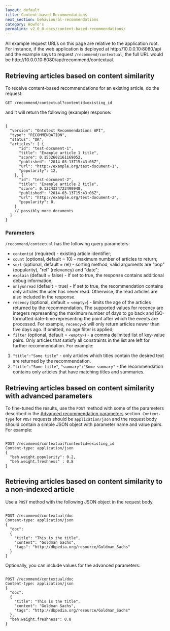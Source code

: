 ```yaml
---
layout: default
title: Content-based Recommendations
next_section: behavioural-recommendations
category: HowTo's
permalink: v2_0_0-docs/content-based-recommendations/
---
```


<div class="info-badge">All example request URLs on this page are relative to the application root. For instance, if the web application is deployed at http://10.0.0.10:8080/api and the example says to request <code>/recommend/contextual</code>, the full URL would be http://10.0.0.10:8080/api/recommend/contextual.</div>

## Retrieving articles based on content similarity

To receive content-based recommendations for an existing article, do the request:

`
GET /recommend/contextual?contentid=existing_id
`

and it will return the following (example) response:

<pre><code>
{
  "version": "Ontotext Recommendations API",
  "type": "RECOMMENDATION",
  "status": "OK",
  "articles": [ {
      "id": "test-document-1",
      "title": "Example article 1 title",
      "score": 0.1532602161169052,
      "published": "2014-03-13T15:43:06Z",
      "url": "http://example.org/test-document-1",
      "popularity": 12,
    }, {
      "id": "test-document-2",
      "title": "Example article 2 title",
      "score": 0.1324324723490948,
      "published": "2014-03-13T15:43:06Z",
      "url": "http://example.org/test-document-2",
      "popularity": 8,
    }
    // possibly more documents
  ]
}
</code></pre>

### Parameters

`/recommend/contextual` has the following query parameters:

- `contentid` (required) - existing article identifier;
- `count` (optional, default = 10) - maximum number of articles to return;
- `sort` (optional, default = rel) - sorting method, valid arguments are "pop" (popularity), "rel" (relevancy) and "date";
- `explain` (default = false) - If set to true, the response contains additional debug information;
- `onlyunread` (default = true) - If set to true, the recommendation contains only articles the user has never read. Otherwise, the read articles are also included in the response. 
- `recency` (optional, default = `<empty>`) - limits the age of the articles returned by the recommendation. The supported values for recency are integers representing the maximum number of days to go back and ISO-formatted date-time representing the point after which the events are processed. For example, `recency=5` will only return articles newer than five days ago. If omitted, no age filter is applied;
- `filter` (optional, default = `<empty>`) - a comma delimited list of key-value pairs. Only articles that satisfy all constraints in the list are left for further recommendation. For example:
1. `"title":"Some title"` - only articles which titles contain the desired text are returned by the recommendation.
2. `"title":"Some title"`, `"summary":"Some summary"` - the recommendation contains only articles that have matching titles and summaries.

## Retrieving articles based on content similarity with advanced parameters

To fine-tuned the results, use the `POST` method with some of the parameters described in the [Advanced recommendation parameters](/recommend-pub-docs/v2_0_0-docs/advanced-recommendation-parameters/) section. `Content-type` for `POST` requests should be `application/json` and the request body should contain a simple JSON object with parameter name and value pairs. For example:


<pre><code>
POST /recommend/contextual?contentid=existing_id
Content-type: application/json
{
  "beh.weight.popularity": 0.2,
  "beh.weight.freshness" : 0.8
}
</code></pre>

## Retrieving articles based on content similarity to a non-indexed article

Use a `POST` method with the following JSON object in the request body.

<pre><code>
POST /recommend/contextual/doc
Content-type: application/json
{
  "doc":
  {
    "title": "This is the title",
    "content": "Goldman Sachs",
    "tags": "http://dbpedia.org/resource/Goldman_Sachs"
  }
}
</code></pre>

Optionally, you can include values for the advanced parameters:

<pre><code>
POST /recommend/contextual/doc
Content-type: application/json
{
  "doc":
  {
    "title": "This is the title",
    "content": "Goldman Sachs",
    "tags": "http://dbpedia.org/resource/Goldman_Sachs"
  },
  "beh.weight.freshness": 0.8
}
</code></pre>

